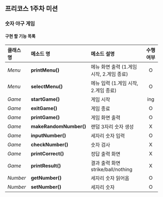 ## 프리코스 1주차 미션
### 숫자 야구 게임
#### 구현 할 기능 목록
  |클래스 명|메소드 명|메소드 설명|수행 여부|
  |:-------|:-------|:-------|:-------:|
  |*Menu*|**printMenu()**|메뉴 화면 출력 (1.게임 시작, 2.게임 종료)|O|
  |*Menu*|**selectMenu()**|메뉴 입력 (1.게임 시작, 2.게임 종료)|O|
  |*Game*|**startGame()**|게임 시작|ing|
  |*Game*|**exitGame()**|게임 종료|O|
  |*Game*|**printGame()**|게임 화면 출력|O|
  |*Game*|**makeRandomNumber()**|랜덤 3자리 숫자 생성|X|
  |*Game*|**inputNumber()**|세자리 숫자 입력|O|
  |*Game*|**checkNumber()**|숫자 검사|X|
  |*Game*|**printCorrect()**|정답 출력 화면|X|
  |*Game*|**printResult()**|결과 출력 화면 strike/ball/nothing|X|
  |*Number*|**getNumber()**|세자리 숫자 읽어옴|O|
  |*Number*|**setNumber()**|세자리 숫자 |O|
